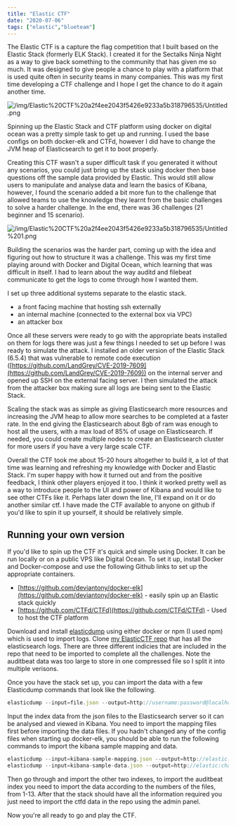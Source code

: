 ```yaml
---
title: "Elastic CTF"
date: "2020-07-06"
tags: ["elastic","blueteam"]
---
```


The Elastic CTF is a capture the flag competition that I built based on the Elastic Stack (formerly ELK Stack). I created it for the Sectalks Ninja Night as a way to give back something to the community that has given me so much. It was designed to give people a chance to play with a platform that is used quite often in security teams in many companies. This was my first time developing a CTF challenge and I hope I get the chance to do it again another time.

![/img/Elastic%20CTF%20a2f4ee2043f5426e9233a5b318796535/Untitled.png](/img/Elastic%20CTF%20a2f4ee2043f5426e9233a5b318796535/Untitled.png)

Spinning up the Elastic Stack and CTF platform using docker on digital ocean was a pretty simple task to get up and running. I used the base configs on both docker-elk and CTFd, however I did have to change the JVM heap of Elasticsearch to get it to boot properly. 

Creating this CTF wasn't a super difficult task if you generated it without any scenarios, you could just bring up the stack using docker then base questions off the sample data provided by Elastic. This would still allow users to manipulate and analyse data and learn the basics of Kibana, however, I found the scenario added a bit more fun to the challenge that allowed teams to use the knowledge they learnt from the basic challenges to solve a harder challenge. In the end, there was 36 challenges (21 beginner and 15 scenario).

![/img/Elastic%20CTF%20a2f4ee2043f5426e9233a5b318796535/Untitled%201.png](/img/Elastic%20CTF%20a2f4ee2043f5426e9233a5b318796535/Untitled%201.png)

Building the scenarios was the harder part, coming up with the idea and figuring out how to structure it was a challenge. This was my first time playing around with Docker and Digital Ocean, which learning that was difficult in itself. I had to learn about the way auditd and filebeat communicate to get the logs to come through how I wanted them.

I set up three additional systems separate to the elastic stack.

- a front facing machine that hosting ssh externally
- an internal machine (connected to the external box via VPC)
- an attacker box

Once all these servers were ready to go with the appropriate beats installed on them for logs there was just a few things I needed to set up before I was ready to simulate the attack. I installed an older version of the Elastic Stack (6.5.4) that was vulnerable to remote code execution ([https://github.com/LandGrey/CVE-2019-7609](https://github.com/LandGrey/CVE-2019-7609)) on the internal server and opened up SSH on the external facing server. I then simulated the attack from the attacker box making sure all logs are being sent to the Elastic Stack.

Scaling the stack was as simple as giving Elasticsearch more resources and increasing the JVM heap to allow more searches to be completed at a faster rate. In the end giving the Elasticsearch about 8gb of ram was enough to host all the users, with a max load of 85% of usage on Elasticsearch. If needed, you could create multiple nodes to create an Elasticsearch cluster for more users if you have a very large scale CTF.

Overall the CTF took me about 15-20 hours altogether to build it, a lot of that time was learning and refreshing my knowledge with Docker and Elastic Stack. I'm super happy with how it turned out and from the positive feedback, I think other players enjoyed it too. I think it worked pretty well as a way to introduce people to the UI and power of Kibana and would like to see other CTFs like it. Perhaps later down the line, I'll expand on it or do another similar ctf. I have made the CTF available to anyone on github if you'd like to spin it up yourself, it should be relatively simple.

## Running your own version

If you'd like to spin up the CTF it's quick and simple using Docker. It can be run locally or on a public VPS like Digital Ocean. To set it up, install Docker and Docker-compose and use the following Github links to set up the appropriate containers.

- [https://github.com/deviantony/docker-elk](https://github.com/deviantony/docker-elk) - easily spin up an Elastic stack quickly
- [https://github.com/CTFd/CTFd](https://github.com/CTFd/CTFd) - Used to host the CTF platform

Download and install [elasticdump](https://github.com/elasticsearch-dump/elasticsearch-dump) using either docker or npm (I used npm) which is used to import  logs. Clone [my ElasticCTF repo](https://github.com/0ldMate/ElasticCTF) that has all the elasticsearch logs. There are three different indicies that are included in the repo that need to be imported to complete all the challenges. Note the auditbeat data was too large to store in one compressed file so I split it into multiple verisons.

Once you have the stack set up, you can import the data with a few Elasticdump commands that look like the following.

```jsx
elasticdump --input=file.json --output=http://username:password@localhost:9200/index-name
```

Input the index data from the json files to the Elasticsearch server so it can be analysed and viewed in Kibana. You need to import the mapping files first before importing the data files. If you hadn't changed any of the config files when starting up docker-elk, you should be able to run the following commands to import the kibana sample mapping and data.

```jsx
elasticdump --input=kibana-sample-mapping.json --output=http://elastic:changeme@localhost:9200/kibana-sample
elasticdump --input=kibana-sample-data.json --output=http://elastic:changeme@localhost:9200/kibana-sample
```

Then go through and import the other two indexes, to import the auditbeat index you need to import the data according to the numbers of the files, from 1-13. After that the stack should have all the information required you just need to import the ctfd data in the repo using the admin panel.

Now you're all ready to go and play the CTF.
